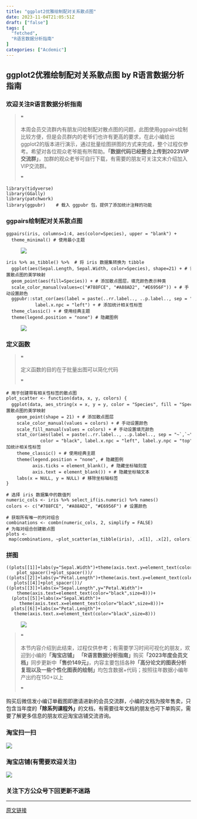 ```yaml
---
title: "ggplot2优雅绘制配对关系散点图"
date: 2023-11-04T21:05:51Z
draft: ["false"]
tags: [
  "fetched",
  "R语言数据分析指南"
]
categories: ["Acdemic"]
---
```

ggplot2优雅绘制配对关系散点图 by R语言数据分析指南
------
<div><section data-tool="mdnice编辑器" data-website="https://www.mdnice.com"><h3 data-tool="mdnice编辑器"><span></span><span><span></span>欢迎关注R语言数据分析指南</span><span></span></h3><blockquote data-tool="mdnice编辑器"><span>❝</span><p>本周会员交流群内有朋友问绘制配对散点图的问题，此图使用ggpairs绘制比较方便，但是会员群内的老爷们也许有更高的要求，在此小编给出ggplot2的版本进行演示，通过批量绘图拼图的方式来完成，整个过程仅参考。希望对各位观众老爷能有所帮助。<strong>「数据代码已经整合上传到2023VIP交流群」</strong>，加群的观众老爷可自行下载，有需要的朋友可关注文末介绍加入VIP交流群。</p><span>❞</span></blockquote><pre data-tool="mdnice编辑器"><span></span><code><span>library</span>(tidyverse) <br><span>library</span>(GGally) <br><span>library</span>(patchwork) <br><span>library</span>(ggpubr)    <span># 载入 ggpubr 包，提供了添加统计注释的功能</span><br></code></pre><h3 data-tool="mdnice编辑器"><span></span><span><span></span>ggpairs绘制配对关系散点图</span><span></span></h3><pre data-tool="mdnice编辑器"><span></span><code>ggpairs(iris, columns=1:4, aes(color=Species), upper = <span>"blank"</span>) + <br>  theme_minimal() <span># 使用最小主题</span><br></code></pre><figure data-tool="mdnice编辑器"><img data-ratio="0.8629629629629629" data-src="https://mmbiz.qpic.cn/mmbiz_png/EibnicgwScTAbNveNuDmCOTpfdmLpZmgibh3dbnunXwiaicHA2gIcsVicBp9Pt8UBps2MISDrsHqVpic1EFE1T72BqicIw/640?wx_fmt=png" data-type="png" data-w="1080" src="https://mmbiz.qpic.cn/mmbiz_png/EibnicgwScTAbNveNuDmCOTpfdmLpZmgibh3dbnunXwiaicHA2gIcsVicBp9Pt8UBps2MISDrsHqVpic1EFE1T72BqicIw/640?wx_fmt=png"></figure><pre data-tool="mdnice编辑器"><span></span><code>iris %&gt;% as_tibble() %&gt;%  <span># 将 iris 数据集转换为 tibble</span><br>  ggplot(aes(Sepal.Length, Sepal.Width, color=Species), shape=<span>21</span>) + <span># 设置散点图的美学映射</span><br>  geom_point(aes(fill=Species)) + <span># 添加散点图层，填充颜色表示种类</span><br>  scale_color_manual(values=c(<span>"#788FCE"</span>, <span>"#A88AD2"</span>, <span>"#E6956F"</span>)) + <span># 手动设置颜色</span><br>  ggpubr::stat_cor(aes(label = paste(..rr.label.., ..p.label.., sep = <span>"~`,`~"</span>), group=<span>1</span>), color=<span>"black"</span>,<br>           label.x.npc = <span>"left"</span>) + <span># 添加统计相关性标签</span><br>  theme_classic() + <span># 使用经典主题</span><br>  theme(legend.position = <span>"none"</span>) <span># 隐藏图例</span><br></code></pre><figure data-tool="mdnice编辑器"><img data-ratio="0.9653333333333334" data-src="https://mmbiz.qpic.cn/mmbiz_png/EibnicgwScTAbNveNuDmCOTpfdmLpZmgibhI6WDH0sJr8uGZ15icsF4I9OzrfdUjrMTR51rSKohOpImutlRxeDsSCA/640?wx_fmt=png" data-type="png" data-w="750" src="https://mmbiz.qpic.cn/mmbiz_png/EibnicgwScTAbNveNuDmCOTpfdmLpZmgibhI6WDH0sJr8uGZ15icsF4I9OzrfdUjrMTR51rSKohOpImutlRxeDsSCA/640?wx_fmt=png"></figure><h3 data-tool="mdnice编辑器"><span></span><span><span></span>定义函数</span><span></span></h3><blockquote data-tool="mdnice编辑器"><span>❝</span><p>定义函数的目的在于批量出图可以简化代码</p><span>❞</span></blockquote><pre data-tool="mdnice编辑器"><span></span><code><span># 用于创建带有相关性标签的散点图</span><br>plot_scatter &lt;- <span>function</span>(data, x, y, colors) {<br>  ggplot(data, aes_string(x = x, y = y, color = <span>"Species"</span>, fill = <span>"Species"</span>)) + <span># 设置散点图的美学映射</span><br>    geom_point(shape = <span>21</span>) + <span># 添加散点图层</span><br>    scale_color_manual(values = colors) + <span># 手动设置颜色</span><br>    scale_fill_manual(values = colors) + <span># 手动设置填充颜色</span><br>    stat_cor(aes(label = paste(..rr.label.., ..p.label.., sep = <span>"~`,`~"</span>), group = <span>1</span>),<br>             color = <span>"black"</span>, label.x.npc = <span>"left"</span>, label.y.npc = <span>"top"</span>, size=<span>3</span>) + <span># 添加统计相关性标签</span><br>    theme_classic() + <span># 使用经典主题</span><br>    theme(legend.position = <span>"none"</span>, <span># 隐藏图例</span><br>          axis.ticks = element_blank(), <span># 隐藏坐标轴刻度</span><br>          axis.text = element_blank()) + <span># 隐藏坐标轴文本</span><br>    labs(x = <span>NULL</span>, y = <span>NULL</span>) <span># 移除坐标轴标签</span><br>}<br><br><span># 选择 iris 数据集中的数值列</span><br>numeric_cols &lt;- iris %&gt;% select_if(is.numeric) %&gt;% names()<br>colors &lt;- c(<span>"#788FCE"</span>, <span>"#A88AD2"</span>, <span>"#E6956F"</span>) <span># 设置颜色</span><br><br><span># 获取所有唯一的列对组合</span><br>combinations &lt;- combn(numeric_cols, <span>2</span>, simplify = <span>FALSE</span>)<br><span># 为每对组合创建散点图</span><br>plots &lt;- map(combinations, ~plot_scatter(as_tibble(iris), .x[<span>1</span>], .x[<span>2</span>], colors))<br></code></pre><h3 data-tool="mdnice编辑器"><span></span><span><span></span>拼图</span><span></span></h3><pre data-tool="mdnice编辑器"><span></span><code>((plots[[<span>1</span>]]+labs(y=<span>"Sepal.Width"</span>)+theme(axis.text.y=element_text(color=<span>"black"</span>,size=<span>8</span>)))+<br>    plot_spacer()+plot_spacer())/<br>((plots[[<span>2</span>]]+labs(y=<span>"Petal.Length"</span>)+theme(axis.text.y=element_text(color=<span>"black"</span>,size=<span>8</span>)))+<br>   plots[[<span>4</span>]]+plot_spacer())/<br>((plots[[<span>3</span>]]+labs(x=<span>"Sepal.Length"</span>,y=<span>"Petal.Width"</span>)+<br>    theme(axis.text=element_text(color=<span>"black"</span>,size=<span>8</span>)))+<br>  (plots[[<span>5</span>]]+labs(x=<span>"Sepal.Width"</span>)+<br>     theme(axis.text.x=element_text(color=<span>"black"</span>,size=<span>8</span>)))+<br>  plots[[<span>6</span>]]+labs(x=<span>"Petal.Length"</span>)+<br>   theme(axis.text.x=element_text(color=<span>"black"</span>,size=<span>8</span>)))<br></code></pre><figure data-tool="mdnice编辑器"><img data-ratio="0.8342592592592593" data-src="https://mmbiz.qpic.cn/mmbiz_png/EibnicgwScTAbNveNuDmCOTpfdmLpZmgibhn7nJ9oRruz3u36CfpCge0tjKH0Tu76RPGWdHicyCJbWVqicDv58enFzA/640?wx_fmt=png" data-type="png" data-w="1080" src="https://mmbiz.qpic.cn/mmbiz_png/EibnicgwScTAbNveNuDmCOTpfdmLpZmgibhn7nJ9oRruz3u36CfpCge0tjKH0Tu76RPGWdHicyCJbWVqicDv58enFzA/640?wx_fmt=png"></figure><blockquote data-tool="mdnice编辑器"><span>❝</span><p>本节内容介绍到此结束，过程仅供参考；有需要学习时间可视化的朋友，欢迎到小编的<strong>「淘宝店铺」</strong> <strong>「R语言数据分析指南」</strong>购买<strong>「2023年度会员文档」</strong>同步更新中<strong>「售价149元」</strong>，内容主要包括各种<strong>「高分论文的图表分析复现以及一些个性化图表的绘制」</strong>均包含数据+代码；按照往年数据小编年产出约在150+以上</p><span>❞</span></blockquote><p data-tool="mdnice编辑器">购买后微信发小编订单截图即邀请进新的会员交流群，小编的文档为按年售卖，只包含当年度的<strong>「除系列课程外」</strong>的文档，有需要往年文档的朋友也可下单购买，需要了解更多信息的朋友欢迎淘宝店铺交流咨询。</p><h3 data-tool="mdnice编辑器"><span></span><span><span></span>淘宝扫一扫</span><span></span></h3><p data-tool="mdnice编辑器"><img data-ratio="1.5902335456475585" data-src="https://mmbiz.qpic.cn/mmbiz_jpg/EibnicgwScTAZ86jzR8HAJ3L0XMqyywfovQjp0icHttM8wNrElV7vmEeEiaNn9LJPdkb4ta7fnHYQvdxLFibFyDpG8A/640?wx_fmt=jpeg&amp;tp=wxpic&amp;wxfrom=5&amp;wx_lazy=1&amp;wx_co=1" data-w="942" src="https://mmbiz.qpic.cn/mmbiz_jpg/EibnicgwScTAZ86jzR8HAJ3L0XMqyywfovQjp0icHttM8wNrElV7vmEeEiaNn9LJPdkb4ta7fnHYQvdxLFibFyDpG8A/640?wx_fmt=jpeg&amp;tp=wxpic&amp;wxfrom=5&amp;wx_lazy=1&amp;wx_co=1"></p><h3 data-tool="mdnice编辑器"><span></span><span><span></span>淘宝店铺(有需要欢迎关注)</span><span></span></h3><p><img data-galleryid="" data-ratio="1.0210420841683367" data-s="300,640" data-src="https://mmbiz.qpic.cn/mmbiz_jpg/EibnicgwScTAbvhPDLGT8NaialEsht92PTYNJWpmVLfoYGic1uha5FyBrDCibibZCLjiazgvpT1XcdwibfVywD2el0VAgg/640?wx_fmt=jpeg" data-type="jpeg" data-w="998" src="https://mmbiz.qpic.cn/mmbiz_jpg/EibnicgwScTAbvhPDLGT8NaialEsht92PTYNJWpmVLfoYGic1uha5FyBrDCibibZCLjiazgvpT1XcdwibfVywD2el0VAgg/640?wx_fmt=jpeg"></p><h3 data-tool="mdnice编辑器"><span></span><span><span></span>关注下方公众号下回更新不迷路</span><span></span></h3><section><mp-common-profile data-pluginname="mpprofile" data-id="Mzg3MzQzNTYzMw==" data-headimg="http://mmbiz.qpic.cn/mmbiz_png/EibnicgwScTAZF0rpeZII9Ltl26VbVagriczTria1fib3XgjwwHEHFjPzkmGpqWDVVHBSzhENictUM2iavAKiaM5lc9USw/0?wx_fmt=png" data-nickname="R语言数据分析指南" data-alias="YanJANtwo" data-signature="R语言重症爱好者，喜欢绘制各种精美的图表，喜欢的小伙伴可以关注我，跟我一起学习" data-from="0" data-is_biz_ban="0"></mp-common-profile></section></section><p><mp-style-type data-value="3"></mp-style-type></p></div>  
<hr>
<a href="https://mp.weixin.qq.com/s/O7j3c1gfwdbg-t_LnCItKg",target="_blank" rel="noopener noreferrer">原文链接</a>
